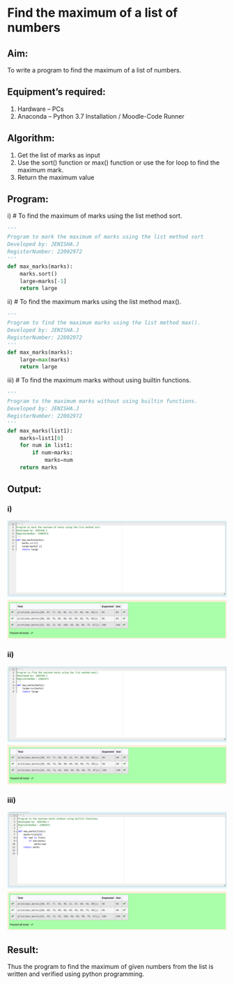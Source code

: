 # Find the maximum of a list of numbers
## Aim:
To write a program to find the maximum of a list of numbers.
## Equipment’s required:
1.	Hardware – PCs
2.	Anaconda – Python 3.7 Installation / Moodle-Code Runner
## Algorithm:
1.	Get the list of marks as input
2.	Use the sort() function or max() function or use the for loop to find the maximum mark.
3.	Return the maximum value
## Program:

i)	# To find the maximum of marks using the list method sort.
```Python
'''
Program to mark the maximum of marks using the list method sort
Developed by: JENISHA.J
RegisterNumber: 22002972
'''
def max_marks(marks):
    marks.sort()
    large=marks[-1]
    return large
```

ii)	# To find the maximum marks using the list method max().
```Python
''' 
Program to find the maximum marks using the list method max().
Developed by: JENISHA.J
RegisterNumber: 22002972
'''
def max_marks(marks):
    large=max(marks)
    return large


```

iii) # To find the maximum marks without using builtin functions.
```Python
''' 
Program to the maximum marks without using builtin functions.
Developed by: JENISHA.J
RegisterNumber: 22002972
'''
def max_marks(list1):
    marks=list1[0]
    for num in list1:
        if num>marks:
            marks=num
    return marks


```

## Output:
### i)
![MODEL](1.png)
<br>





### ii)
![MODEL](2.png)
<br>

### iii)
![MODEL](3.png)

## Result:
Thus the program to find the maximum of given numbers from the list is written and verified using python programming.
